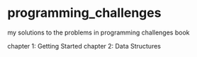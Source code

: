 programming_challenges
======================

my solutions to the problems in programming challenges book

chapter 1: Getting Started
chapter 2: Data Structures
